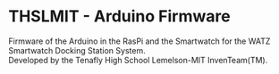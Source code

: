 THSLMIT - Arduino Firmware
=================

Firmware of the Arduino in the RasPi and the Smartwatch for the WATZ Smartwatch Docking Station System.<br>
Developed by the Tenafly High School Lemelson-MIT InvenTeam(TM).
